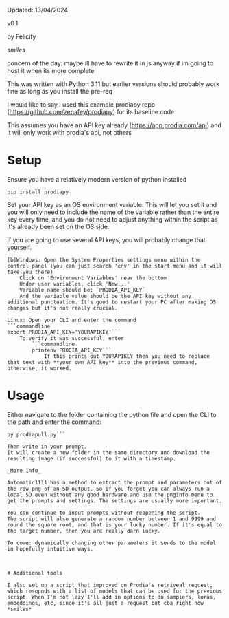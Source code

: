 Updated: 13/04/2024

v0.1

by Felicity

*smiles*

concern of the day: maybe ill have to rewrite it in js anyway if im going to host it when its more complete

This was written with Python 3.11 but earlier versions should probably work fine as long as you install the pre-req

I would like to say I used this example prodiapy repo (https://github.com/zenafey/prodiapy) for its baseline code 

This assumes you have an API key already (https://app.prodia.com/api) and it will only work with prodia's api, not others

# Setup

Ensure you have a relatively modern version of python installed

```commandline
pip install prodiapy
```

Set your API key as an OS environment variable. This will let you set it and you will only need to include the name of the variable rather than the entire key every time, and you do not need to adjust anything within the script as it's already been set on the OS side. 

If you are going to use several API keys, you will probably change that yourself. 

    [b]Windows: Open the System Properties settings menu within the control panel (you can just search 'env' in the start menu and it will take you there)
        Click on 'Environment Variables' near the bottom
        Under user variables, click 'New...' 
        Variable name should be: `PRODIA_API_KEY`
        And the variable value should be the API key without any additional punctuation. It's good to restart your PC after making OS changes but it's not really crucial.

    Linux: Open your CLI and enter the command
    ```commandline
    export PRODIA_API_KEY='YOURAPIKEY'```
        To verify it was successful, enter 
            ```commandline
            printenv PRODIA_API_KEY```
                If this prints out YOURAPIKEY then you need to replace that text with **your own API key** into the previous command, otherwise, it worked.

# Usage

Either navigate to the folder containing the python file and open the CLI to the path and enter the command:

```commandline
py prodiapull.py```

Then write in your prompt. 
It will create a new folder in the same directory and download the resulting image (if successful) to it with a timestamp. 

_More Info_

Automatic1111 has a method to extract the prompt and parameters out of the raw png of an SD output. So if you forget you can always run a local SD even without any good hardware and use the pnginfo menu to get the prompts and settings. The settings are usually more important. 

You can continue to input prompts without reopening the script. 
The script will also generate a random number between 1 and 9999 and round the square root, and that is your lucky number. If it's equal to the target number, then you are really darn lucky. 

To come: dynamically changing other parameters it sends to the model in hopefully intuitive ways.



# Additional tools

I also set up a script that improved on Prodia's retriveal request, which resopnds with a list of models that can be used for the previous script. When I'm not lazy I'll add in options to do samplers, loras, embeddings, etc, since it's all just a request but cba right now *smiles*